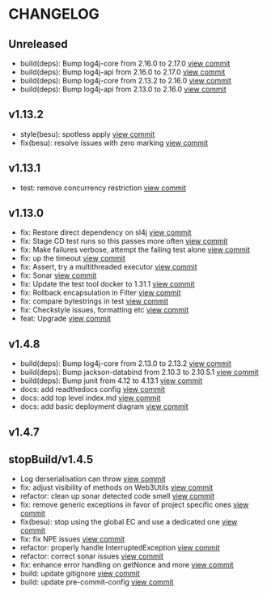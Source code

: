 # CHANGELOG

## Unreleased

* build(deps): Bump log4j-core from 2.16.0 to 2.17.0 [view commit](https://github.com/blockchaintp/daml-on-besu/commit/8d9937bea12951d7ab2737a99bfc3de560be8d1c)
* build(deps): Bump log4j-api from 2.16.0 to 2.17.0 [view commit](https://github.com/blockchaintp/daml-on-besu/commit/745a8fc1f472e3352cbfa30ba9ad21415b361c1e)
* build(deps): Bump log4j-core from 2.13.2 to 2.16.0 [view commit](https://github.com/blockchaintp/daml-on-besu/commit/a5f8f3d21e41e38521b16cd068101489c3e57626)
* build(deps): Bump log4j-api from 2.13.0 to 2.16.0 [view commit](https://github.com/blockchaintp/daml-on-besu/commit/f4ef105cc0eb721fcd42acb940201e48d7c365c3)

## v1.13.2

* style(besu): spotless apply [view commit](https://github.com/blockchaintp/daml-on-besu/commit/e1598e839cd097bccbe6a391554e1da6229893a3)
* fix(besu):  resolve issues with zero marking [view commit](https://github.com/blockchaintp/daml-on-besu/commit/b1bc83703dea87033d92d6724a26f9e976febfaa)

## v1.13.1

* test: remove concurrency restriction [view commit](https://github.com/blockchaintp/daml-on-besu/commit/a6db0a16830b81ef6de66d75f43308e25dfd969d)

## v1.13.0

* fix: Restore direct dependency on sl4j [view commit](https://github.com/blockchaintp/daml-on-besu/commit/cca51a9bfe055be0b3563fe530aba6c3a2d230b7)
* fix: Stage CD test runs so this passes more often [view commit](https://github.com/blockchaintp/daml-on-besu/commit/8fa22ac1b326117f33a28291e691c11570004f02)
* fix: Make failures verbose, attempt the failing test alone [view commit](https://github.com/blockchaintp/daml-on-besu/commit/384fd49996f3a88366b9cab16d4261acef8238d3)
* fix: up the timeout [view commit](https://github.com/blockchaintp/daml-on-besu/commit/889c3ec824f186290c600ec736df11f705920720)
* fix: Assert, try a multithreaded executor [view commit](https://github.com/blockchaintp/daml-on-besu/commit/566197278925d89aa84b0f4d1c7262885e25a685)
* fix: Sonar [view commit](https://github.com/blockchaintp/daml-on-besu/commit/3fb375e211570624b047b709aa2db861aad9f19b)
* fix: Update the test tool docker to 1.31.1 [view commit](https://github.com/blockchaintp/daml-on-besu/commit/52d34a7038a2237ef94335fc290c2c8551c22681)
* fix: Rollback encapsulation in Filter [view commit](https://github.com/blockchaintp/daml-on-besu/commit/d1a07844e9c3d2058b56d428d96b9c2a382d2402)
* fix: compare bytestrings in test [view commit](https://github.com/blockchaintp/daml-on-besu/commit/c151a945133e82e57e9ce4465a0b2e574b954eea)
* fix: Checkstyle issues, formatting etc [view commit](https://github.com/blockchaintp/daml-on-besu/commit/7ea26cf8a91a1ef99622a03498d7f8c415ae5fbe)
* feat: Upgrade [view commit](https://github.com/blockchaintp/daml-on-besu/commit/8e9fe65aa19abd4de5eceeb95af21d78562ee00d)

## v1.4.8

* build(deps): Bump log4j-core from 2.13.0 to 2.13.2 [view commit](https://github.com/blockchaintp/daml-on-besu/commit/3185806d8ac0dec5f3473e1585c0e7326194d236)
* build(deps): Bump jackson-databind from 2.10.3 to 2.10.5.1 [view commit](https://github.com/blockchaintp/daml-on-besu/commit/9cd253c7ed814502473db07b49a3c8f61ef58e17)
* build(deps): Bump junit from 4.12 to 4.13.1 [view commit](https://github.com/blockchaintp/daml-on-besu/commit/faebaec29e3035b8c36c3345b13af5c76023f2de)
* docs: add readthedocs config [view commit](https://github.com/blockchaintp/daml-on-besu/commit/9cc8edf7e768e990f2e4941a0d6c139d0edb3dd9)
* docs: add top level index.md [view commit](https://github.com/blockchaintp/daml-on-besu/commit/21bd4d36d845748e0cccae74bfb36bec48166bfa)
* docs: add basic deployment diagram [view commit](https://github.com/blockchaintp/daml-on-besu/commit/e836af130915f4e8204d04a14322e52531c91ece)

## v1.4.7


## stopBuild/v1.4.5

* Log derserialisation can throw [view commit](https://github.com/blockchaintp/daml-on-besu/commit/dcfc6819b4835ed41acea850c751cb7d0495ca5e)
* fix: adjust visibility of methods on Web3Utils [view commit](https://github.com/blockchaintp/daml-on-besu/commit/2ddfc1578a5858e1d56b50b3b94168d718685ea4)
* refactor: clean up sonar detected code smell [view commit](https://github.com/blockchaintp/daml-on-besu/commit/c852049db5fddaadd7e467059e34f8e21563ee88)
* fix: remove generic exceptions in favor of project specific ones [view commit](https://github.com/blockchaintp/daml-on-besu/commit/8c286971f11fd07752d9a9c394fe69a7807761bc)
* fix(besu): stop using the global EC and use a dedicated one [view commit](https://github.com/blockchaintp/daml-on-besu/commit/b0e87f7be1298f39fdba6dd2f720909fc3f5e127)
* fix: fix NPE issues [view commit](https://github.com/blockchaintp/daml-on-besu/commit/e0b239c400d9e8130fb3c9833a6e6d7a03cb9e34)
* refactor: properly handle InterruptedException [view commit](https://github.com/blockchaintp/daml-on-besu/commit/7fa18d63526ec6ef0fff146446840162b41a4267)
* refactor: correct sonar issues [view commit](https://github.com/blockchaintp/daml-on-besu/commit/e15efd2a8f6c03a9e76e624ed813f47e01377fb5)
* fix: enhance error handling on getNonce and more [view commit](https://github.com/blockchaintp/daml-on-besu/commit/71f5455cc7a4cff070bcb752cba19c8df8609a60)
* build: update gitignore [view commit](https://github.com/blockchaintp/daml-on-besu/commit/01e5fe5d7397a518fefb525be2bf93717698cc26)
* build: update pre-commit-config [view commit](https://github.com/blockchaintp/daml-on-besu/commit/8396fbc395362b27d35dd418379c8aba428d7f95)

